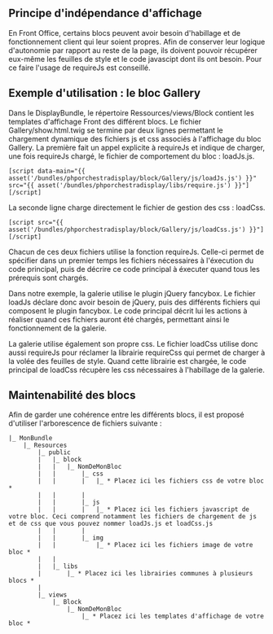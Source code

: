 ## Principe d'indépendance d'affichage

En Front Office, certains blocs peuvent avoir besoin d'habillage et de fonctionnement client qui leur soient propres.
Afin de conserver leur logique d'autonomie par rapport au reste de la page, ils doivent pouvoir récupérer eux-même les feuilles de style et le code javascipt dont ils ont besoin.
Pour ce faire l'usage de requireJs est conseillé.


## Exemple d'utilisation : le bloc Gallery

Dans le DisplayBundle, le répertoire Ressources/views/Block contient les templates d'affichage Front des différent blocs.
Le fichier Gallery/show.html.twig se termine par deux lignes permettant le chargement dynamique des fichiers js et css associés à l'affichage du bloc Gallery.
La première fait un appel explicite à requireJs et indique de charger, une fois requireJs chargé, le fichier de comportement du bloc : loadJs.js.

    [script data-main="{{ asset('/bundles/phporchestradisplay/block/Gallery/js/loadJs.js') }}" src="{{ asset('/bundles/phporchestradisplay/libs/require.js') }}"][/script]

La seconde ligne charge directement le fichier de gestion des css : loadCss.

    [script src="{{ asset('/bundles/phporchestradisplay/block/Gallery/js/loadCss.js') }}"][/script]

Chacun de ces deux fichiers utilise la fonction requireJs. Celle-ci permet de spécifier dans un premier temps les fichiers nécessaires à l'éxecution du code principal, puis de décrire ce code principal à éxecuter quand tous les prérequis sont chargés.

Dans notre exemple, la galerie utilise le plugin jQuery fancybox. Le fichier loadJs déclare donc avoir besoin de jQuery, puis des différents fichiers qui composent le plugin fancybox. Le code principal décrit lui les actions à réaliser quand ces fichiers auront été chargés, permettant ainsi le fonctionnement de la galerie.

La galerie utilise également son propre css. Le fichier loadCss utilise donc aussi requireJs pour réclamer la librairie requireCss qui permet de charger à la volée des feuilles de style. Quand cette librairie est chargée, le code principal de loadCss récupère les css nécessaires à l'habillage de la galerie.

## Maintenabilité des blocs

Afin de garder une cohérence entre les différents blocs, il est proposé d'utiliser l'arborescence de fichiers suivante :

    |_ MonBundle
        |_ Resources
            |_ public
            |   |_ block
            |   |   |_ NomDeMonBloc
            |   |       |_ css
            |   |       |   |_ * Placez ici les fichiers css de votre bloc *
            |   |       |
            |   |       |_ js
            |   |       |   |_ * Placez ici les fichiers javascript de votre bloc. Ceci comprend notamment les fichiers de chargement de js et de css que vous pouvez nommer loadJs.js et loadCss.js
            |   |       |
            |   |       |_ img
            |   |           |_ * Placez ici les fichiers image de votre bloc *
            |   |
            |   |_ libs
            |       |_ * Placez ici les librairies communes à plusieurs blocs *
            |
            |_ views
                |_ Block
                    |_ NomDeMonBloc
                        |_ * Placez ici les templates d'affichage de votre bloc *
